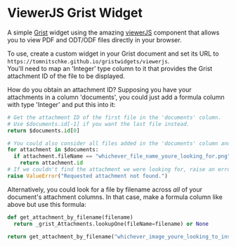 # ViewerJS Grist Widget
A simple [Grist](https://www.getgrist.com/) widget using the amazing [viewerJS](https://viewerjs.org/) component that allows you to view PDF and ODT/ODF files directly in your browser.

To use, create a custom widget in your Grist document and set its URL to `https://tomnitschke.github.io/gristwidgets/viewerjs`.  
You'll need to map an 'Integer' type column to it that provides the Grist attachment ID of the file to be displayed.  

How do you obtain an attachment ID? Supposing you have your attachments in a column 'documents', you could just add a formula column with type 'Integer' and put this into it:
```python
# Get the attachment ID of the first file in the 'documents' column.
# Use $documents.id[-1] if you want the last file instead.
return $documents.id[0]

# You could also consider all files added in the 'documents' column and filter them by filename:
for attachment in $documents:
  if attachment.fileName == "whichever_file_name_youre_looking_for.png":
    return attachment.id
# If we couldn't find the attachment we were looking for, raise an error.
raise ValueError("Requested attachment not found.")
```
Alternatively, you could look for a file by filename across *all* of your document's attachment columns. In that case, make a formula column like above but use this formula:
```python
def get_attachment_by_filename(filename)
  return _grist_Attachments.lookupOne(fileName=filename) or None

return get_attachment_by_filename("whichever_image_youre_looking_to_insert.jpg").id
```

